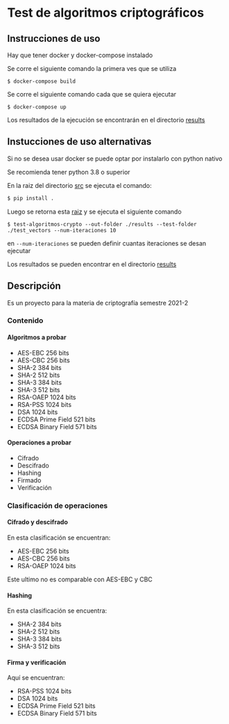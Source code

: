 # Test de algoritmos criptográficos

## Instrucciones de uso 

Hay que tener docker y docker-compose instalado

Se corre el siguiente comando la primera ves que se utiliza
```
$ docker-compose build
```

Se corre el siguiente comando cada que se quiera ejecutar
```
$ docker-compose up
```
Los resultados de la ejecución se encontrarán en el directorio [results](./results)

## Instucciones de uso alternativas

Si no se desea usar docker se puede optar por instalarlo con python nativo 

Se recomienda tener python 3.8 o superior

En la raiz del directorio [src](src) se ejecuta el comando:

```bash
$ pip install .
```

Luego se retorna esta [raiz](/)  y se ejecuta el siguiente comando 

```
$ test-algoritmos-crypto --out-folder ./results --test-folder ./test_vectors --num-iteraciones 10
```
en `--num-iteraciones` se pueden definir cuantas iteraciones se desan ejecutar

Los resultados se pueden encontrar en el directorio [results](results/)

## Descripción

Es un proyecto para la materia de criptografía semestre 2021-2

### Contenido

#### Algoritmos a probar

* AES-EBC 256 bits
* AES-CBC 256 bits
* SHA-2 384 bits
* SHA-2 512 bits
* SHA-3 384 bits
* SHA-3 512 bits
* RSA-OAEP 1024 bits
* RSA-PSS 1024 bits
* DSA 1024 bits
* ECDSA Prime Field 521 bits
* ECDSA Binary Field 571 bits

#### Operaciones a probar

* Cifrado
* Descifrado
* Hashing
* Firmado
* Verificación

### Clasificación de operaciones

#### Cifrado y descifrado

En esta clasificación se encuentran:

* AES-EBC 256 bits
* AES-CBC 256 bits
* RSA-OAEP 1024 bits

Este ultimo no es comparable con AES-EBC y CBC

#### Hashing

En esta clasificación se encuentra:

* SHA-2 384 bits
* SHA-2 512 bits
* SHA-3 384 bits
* SHA-3 512 bits

#### Firma y verificación

Aquí se encuentran:

* RSA-PSS 1024 bits
* DSA 1024 bits
* ECDSA Prime Field 521 bits
* ECDSA Binary Field 571 bits
